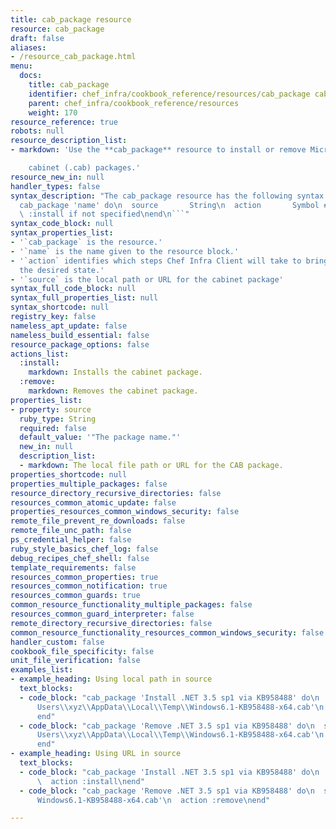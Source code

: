 ```yaml
---
title: cab_package resource
resource: cab_package
draft: false
aliases:
- /resource_cab_package.html
menu:
  docs:
    title: cab_package
    identifier: chef_infra/cookbook_reference/resources/cab_package cab_package
    parent: chef_infra/cookbook_reference/resources
    weight: 170
resource_reference: true
robots: null
resource_description_list:
- markdown: 'Use the **cab_package** resource to install or remove Microsoft Windows

    cabinet (.cab) packages.'
resource_new_in: null
handler_types: false
syntax_description: "The cab_package resource has the following syntax:\n\n``` ruby\n\
  cab_package 'name' do\n  source       String\n  action       Symbol # defaults to\
  \ :install if not specified\nend\n```"
syntax_code_block: null
syntax_properties_list:
- '`cab_package` is the resource.'
- '`name` is the name given to the resource block.'
- '`action` identifies which steps Chef Infra Client will take to bring the node into
  the desired state.'
- '`source` is the local path or URL for the cabinet package'
syntax_full_code_block: null
syntax_full_properties_list: null
syntax_shortcode: null
registry_key: false
nameless_apt_update: false
nameless_build_essential: false
resource_package_options: false
actions_list:
  :install:
    markdown: Installs the cabinet package.
  :remove:
    markdown: Removes the cabinet package.
properties_list:
- property: source
  ruby_type: String
  required: false
  default_value: '"The package name."'
  new_in: null
  description_list:
  - markdown: The local file path or URL for the CAB package.
properties_shortcode: null
properties_multiple_packages: false
resource_directory_recursive_directories: false
resources_common_atomic_update: false
properties_resources_common_windows_security: false
remote_file_prevent_re_downloads: false
remote_file_unc_path: false
ps_credential_helper: false
ruby_style_basics_chef_log: false
debug_recipes_chef_shell: false
template_requirements: false
resources_common_properties: true
resources_common_notification: true
resources_common_guards: true
common_resource_functionality_multiple_packages: false
resources_common_guard_interpreter: false
remote_directory_recursive_directories: false
common_resource_functionality_resources_common_windows_security: false
handler_custom: false
cookbook_file_specificity: false
unit_file_verification: false
examples_list:
- example_heading: Using local path in source
  text_blocks:
  - code_block: "cab_package 'Install .NET 3.5 sp1 via KB958488' do\n  source 'C:\\\
      Users\\xyz\\AppData\\Local\\Temp\\Windows6.1-KB958488-x64.cab'\n  action :install\n\
      end"
  - code_block: "cab_package 'Remove .NET 3.5 sp1 via KB958488' do\n  source 'C:\\\
      Users\\xyz\\AppData\\Local\\Temp\\Windows6.1-KB958488-x64.cab'\n  action :remove\n\
      end"
- example_heading: Using URL in source
  text_blocks:
  - code_block: "cab_package 'Install .NET 3.5 sp1 via KB958488' do\n  source 'https://s3.amazonaws.com/my_bucket/Windows6.1-KB958488-x64.cab'\n\
      \  action :install\nend"
  - code_block: "cab_package 'Remove .NET 3.5 sp1 via KB958488' do\n  source 'https://s3.amazonaws.com/my_bucket/Temp\\\
      Windows6.1-KB958488-x64.cab'\n  action :remove\nend"

---
```

